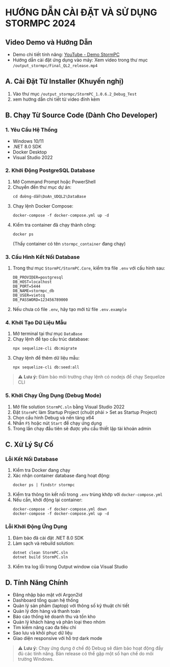 # HƯỚNG DẪN CÀI ĐẶT VÀ SỬ DỤNG STORMPC 2024

## Video Demo và Hướng Dẫn
- Demo chi tiết tính năng: [YouTube - Demo StormPC](https://youtu.be/DgZmjmd82U8)
- Hướng dẫn cài đặt ứng dụng vào máy: Xem video trong thư mục `/output_stormpc/Final_QL2_release.mp4`

## A. Cài Đặt Từ Installer (Khuyến nghị)
1. Vào thư mục `/output_stormpc/StormPC_1.0.6.2_Debug_Test`
2. xem hướng dẫn chi tiết từ video đính kèm

## B. Chạy Từ Source Code (Dành Cho Developer)

### 1. Yêu Cầu Hệ Thống
- Windows 10/11
- .NET 8.0 SDK
- Docker Desktop
- Visual Studio 2022

### 2. Khởi Động PostgreSQL Database
1. Mở Command Prompt hoặc PowerShell
2. Chuyển đến thư mục dự án:  
   ```
   cd đường-dẫn\DoAn_UDQL2\DataBase
   ```
3. Chạy lệnh Docker Compose:  
   ```
   docker-compose -f docker-compose.yml up -d
   ```
4. Kiểm tra container đã chạy thành công:
   ```
   docker ps
   ```
   (Thấy container có tên `stormpc_container` đang chạy)

### 3. Cấu Hình Kết Nối Database
1. Trong thư mục `StormPC/StormPC.Core`, kiểm tra file `.env` với cấu hình sau:
   ```
   DB_PROVIDER=postgresql
   DB_HOST=localhost
   DB_PORT=5444
   DB_NAME=stormpc_db
   DB_USER=vietcq
   DB_PASSWORD=123456789000
   ```
2. Nếu chưa có file `.env`, hãy tạo mới từ file `.env.example`

### 4. Khởi Tạo Dữ Liệu Mẫu
1. Mở terminal tại thư mục `DataBase`
2. Chạy lệnh để tạo cấu trúc database:
   ```
   npx sequelize-cli db:migrate
   ```
3. Chạy lệnh để thêm dữ liệu mẫu:
   ```
   npx sequelize-cli db:seed:all
   ```
> ⚠️ **Lưu ý:** Đảm bảo môi trường chạy lệnh có nodejs để chạy Sequelize CLI

### 5. Khởi Chạy Ứng Dụng (Debug Mode)
1. Mở file solution `StormPC.sln` bằng Visual Studio 2022
2. Đặt `StormPC` làm Startup Project (chuột phải > Set as Startup Project)
3. Chọn cấu hình Debug và nền tảng x64
4. Nhấn `F5` hoặc nút `Start` để chạy ứng dụng
5. Trong lần chạy đầu tiên sẽ được yêu cầu thiết lập tài khoản admin

## C. Xử Lý Sự Cố

### Lỗi Kết Nối Database
1. Kiểm tra Docker đang chạy
2. Xác nhận container database đang hoạt động:
   ```
   docker ps | findstr stormpc
   ```
3. Kiểm tra thông tin kết nối trong `.env` trùng khớp với `docker-compose.yml`
4. Nếu cần, khởi động lại container:
   ```
   docker-compose -f docker-compose.yml down
   docker-compose -f docker-compose.yml up -d
   ```

### Lỗi Khởi Động Ứng Dụng
1. Đảm bảo đã cài đặt .NET 8.0 SDK
2. Làm sạch và rebuild solution:
   ```
   dotnet clean StormPC.sln
   dotnet build StormPC.sln
   ```
3. Kiểm tra log lỗi trong Output window của Visual Studio

## D. Tính Năng Chính
- Đăng nhập bảo mật với Argon2id
- Dashboard tổng quan hệ thống
- Quản lý sản phẩm (laptop) với thông số kỹ thuật chi tiết
- Quản lý đơn hàng và thanh toán
- Báo cáo thống kê doanh thu và tồn kho
- Quản lý khách hàng và phân loại theo nhóm
- Tìm kiếm nâng cao đa tiêu chí
- Sao lưu và khôi phục dữ liệu
- Giao diện responsive với hỗ trợ dark mode

> ⚠️ **Lưu ý:** Chạy ứng dụng ở chế độ Debug sẽ đảm bảo hoạt động đầy đủ các tính năng. Bản release có thể gặp một số hạn chế do môi trường Windows.
